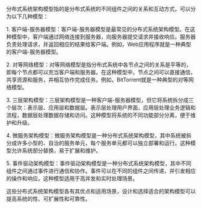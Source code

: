 分布式系统架构模型指的是分布式系统的不同组件之间的关系和互动方式，可以分为以下几种模型：  
  
1. 客户端-服务器模型：客户端-服务器模型是最常见的分布式系统架构模型。在这种模型中，客户端通过网络连接到服务器，向服务器提交请求并接收响应。服务器负责处理请求，并返回相应的结果给客户端。例如，Web应用程序就是一种典型的客户端-服务器模型。  
  
2. 对等网络模型：对等网络模型是指分布式系统中各节点之间的关系是平等的，即每个节点都可以充当客户端和服务器。在这种模型中，节点之间可以直接通信，共享资源和服务，并相互协作完成任务。例如，BitTorrent就是一种典型的对等网络模型。  
  
3. 三层架构模型：三层架构模型是一种客户端-服务器模型，但它将系统拆分成三个层次：表示层、应用层和数据层。表示层处理用户界面，应用层处理业务逻辑和流程，数据层处理数据存储和访问。这种模型将系统的不同功能部分分离，便于维护和升级。  
  
4. 微服务架构模型：微服务架构模型是一种分布式系统架构模型，其中系统被拆分成许多小型的、自治的服务单元，每个服务单元都可以独立部署和运行。这种模型允许系统部分替换，易于扩展和维护。  
  
5. 事件驱动架构模型：事件驱动架构模型是一种分布式系统架构模型，其中不同组件之间通过事件进行通信和协作。事件可以在不同的组件之间传递，并引发相应的操作和响应。这种模型适用于高并发和实时处理场景。  
  
这些分布式系统架构模型各有其优点和适用场景，设计和选择适合的架构模型可以提高系统的性、可扩展性和可靠性。